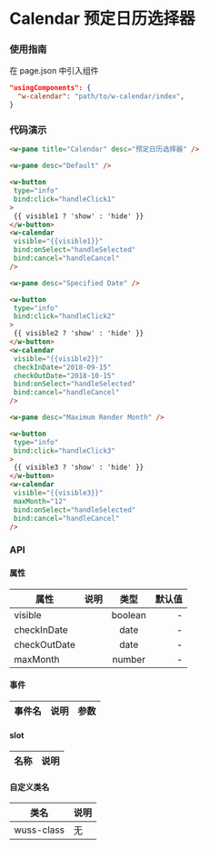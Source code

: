 # Calendar 预定日历选择器

### 使用指南

在 page.json 中引入组件

```json
"usingComponents": {
  "w-calendar": "path/to/w-calendar/index",
}
```

### 代码演示

```html
<w-pane title="Calendar" desc="预定日历选择器" />

<w-pane desc="Default" />

<w-button
 type="info"
 bind:click="handleClick1"
>
 {{ visible1 ? 'show' : 'hide' }}
</w-button>
<w-calendar
 visible="{{visible1}}"
 bind:onSelect="handleSelected"
 bind:cancel="handleCancel"
/>

<w-pane desc="Specified Date" />

<w-button
 type="info"
 bind:click="handleClick2"
>
 {{ visible2 ? 'show' : 'hide' }}
</w-button>
<w-calendar
 visible="{{visible2}}"
 checkInDate="2018-09-15"
 checkOutDate="2018-10-15"
 bind:onSelect="handleSelected"
 bind:cancel="handleCancel"
/>

<w-pane desc="Maximum Render Month" />

<w-button
 type="info"
 bind:click="handleClick3"
>
 {{ visible3 ? 'show' : 'hide' }}
</w-button>
<w-calendar
 visible="{{visible3}}"
 maxMonth="12"
 bind:onSelect="handleSelected"
 bind:cancel="handleCancel"
/>
```

### API

#### 属性

| 属性         | 说明 |  类型   | 默认值 |
| ------------ | :--: | :-----: | -----: |
| visible      |      | boolean |      - |
| checkInDate  |      |  date   |      - |
| checkOutDate |      |  date   |      - |
| maxMonth     |      | number  |      - |

#### 事件

| 事件名 | 说明 | 参数 |
| ------ | ---- | ---- |


#### slot

| 名称 | 说明 |
| ---- | ---- |


#### 自定义类名

| 类名       | 说明 |
| ---------- | ---- |
| wuss-class | 无   |

